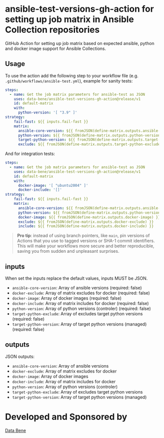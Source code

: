 # ansible-test-versions-gh-action for setting up job matrix in Ansible Collection repositories

GitHub Action for setting up job matrix based on expected ansible, python and
docker image support for Ansible Collections.

## Usage

To use the action add the following step to your workflow file (e.g.
`.github/workflows/ansible-test.yml`), example for sanity tests:

```yaml
steps:
  - name: Get the job matrix parameters for ansible-test as JSON
    uses: data-bene/ansible-test-versions-gh-action@release/v1
    id: default-matrix
    with:
      python-version: '[ "3.9" ]'
strategy:
    fail-fast: ${{ inputs.fail-fast }}
    matrix:
      ansible-core-version: ${{ fromJSON(define-matrix.outputs.ansible-core-version) }}
      python-version: ${{ fromJSON(define-matrix.outputs.python-version) }}
      target-python-version: ${{ fromJSON(define-matrix.outputs.target-python-version) }}
      exclude: ${{ fromJSON(define-matrix.outputs.target-python-exclude) }}
```

And for integration tests:

```yaml
steps:
  - name: Get the job matrix parameters for ansible-test as JSON
    uses: data-bene/ansible-test-versions-gh-action@release/v1
    id: default-matrix
    with:
      docker-image: '[ "ubuntu2004" ]'
      docker-include: '[]'
strategy:
    fail-fast: ${{ inputs.fail-fast }}
    matrix:
      ansible-core-version: ${{ fromJSON(define-matrix.outputs.ansible-core-version) }}
      python-version: ${{ fromJSON(define-matrix.outputs.python-version) }}
      docker-image: ${{ fromJSON(define-matrix.outputs.docker-image) }}
      exclude: ${{ fromJSON(define-matrix.outputs.docker-exclude) }}
      include: ${{ fromJSON(define-matrix.outputs.docker-include) }}

```


> **Pro tip**: instead of using branch pointers, like `main`, pin
versions of Actions that you use to tagged versions or SHA-1 commit
identifiers. This will make your workflows more secure and better
reproducible, saving you from sudden and unpleasant surprises.

## inputs

When set the inputs replace the default values, inputs MUST be JSON.

* `ansible-core-version`: Array of ansible versions (required: false)
* `docker-exclude`: Array of matrix excludes for docker (required: false)
* `docker-image`: Array of docker images (required: false)
* `docker-include`: Array of matrix includes for docker (required: false)
* `python-version`: Array of python versions (controler) (required: false)
* `target-python-exclude`: Array of excludes target python versions (required: false)
* `target-python-version`: Array of target python versions (managed) (required: false)

## outputs

JSON outputs:

* `ansible-core-version`: Array of ansible versions
* `docker-exclude`: Array of matrix excludes for docker
* `docker-image`: Array of docker images
* `docker-include`: Array of matrix includes for docker
* `python-version`: Array of python versions (controler)
* `target-python-exclude`: Array of excludes target python versions
* `target-python-version`: Array of target python versions (managed)

# Developed and Sponsored by

[Data Bene](https://data-bene.io)

